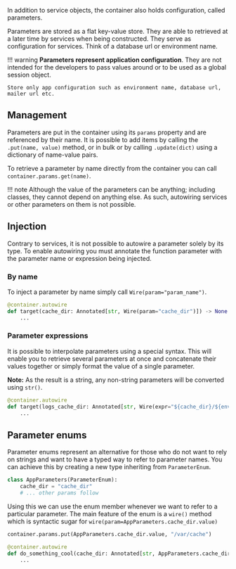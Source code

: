 In addition to service objects, the container also holds configuration, called parameters.

Parameters are stored as a flat key-value store. They are able to retrieved at a later time by 
services when being constructed. They serve as configuration for services. 
Think of a database url or environment name.

!!! warning
    **Parameters represent application configuration**. 
    They are not intended for the developers to pass values around or to be used as a global session object.

    Store only app configuration such as environment name, database url, mailer url etc.

## Management

Parameters are put in the container using its `params` property and are referenced by their name.
It is possible to add items by calling the `.put(name, value)` method, or in bulk or by calling `.update(dict)` 
using a dictionary of name-value pairs.

To retrieve a parameter by name directly from the container you can call `container.params.get(name)`.

!!! note
    Although the value of the parameters can be anything; including classes, 
    they cannot depend on anything else. 
    As such, autowiring services or other parameters on them is not possible.


## Injection

Contrary to services, it is not possible to autowire a parameter solely by its type. To enable autowiring you must
annotate the function parameter with the parameter name or expression being injected.

### By name

To inject a parameter by name simply call `Wire(param="param_name")`.

```python
@container.autowire
def target(cache_dir: Annotated[str, Wire(param="cache_dir")]) -> None:
    ...
```

### Parameter expressions

It is possible to interpolate parameters using a special syntax. This will enable you to retrieve several parameters
at once and concatenate their values together or simply format the value of a single parameter.

**Note:** As the result is a string, any non-string parameters will be converted using `str()`.

```python
@container.autowire
def target(logs_cache_dir: Annotated[str, Wire(expr="${cache_dir}/${env}/logs")]) -> None:
    ...
```

## Parameter enums

Parameter enums represent an alternative for those who do not want to rely on strings and want to have a typed
way to refer to parameter names. You can achieve this by creating a new type inheriting from `ParameterEnum`.

```python
class AppParameters(ParameterEnum):
    cache_dir = "cache_dir"
    # ... other params follow
```
Using this we can use the enum member whenever we want to refer to a particular parameter. The main feature of
the enum is a `wire()` method which is syntactic sugar for `wire(param=AppParameters.cache_dir.value)`

```python
container.params.put(AppParameters.cache_dir.value, "/var/cache")

@container.autowire
def do_something_cool(cache_dir: Annotated[str, AppParameters.cache_dir.wire()]) -> None:
    ...
```


